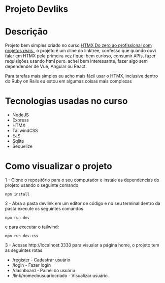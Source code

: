 # Projeto Devliks

# Descrição

Projeto bem simples criado no curso [HTMX Do zero ao profissional com projetos reais
](https://www.udemy.com/course/htmx-completo/), o projeto é um cline do linktree, confesso que quando ouvi falar em HTMX pela primeira vez fiquei bem curioso, consumir APIs, fazer requisições usando html puro. achei bem interessante, fazer algo sem dependender de Vue, Angular ou React.

Para tarefas mais simples eu acho mais fácil usar o HTMX, inclusive dentro do Ruby on Rails eu estou em algumas coisas mais complexas

# Tecnologias usadas no curso

- NodeJS
- Express
- HTMX
- TailwindCSS
- EJS
- Sqlite
- Sequelize

# Como visualizar o projeto

1 - Clone o repositório para o seu computador e instale as dependencias do projeto usando o seguinte comando

```
npm install
```

2 - Abra a pasta devlink em um editor de código e no seu terminal dentro da pasta execute os seguintes comandos

```
npm run dev
```

e para executar o tailwind:

```
npm run dev-css
```

3 - Acesse http://localhost:3333 para visualar a página home, o projeto tem as seguintes rotas

- /register - Cadastrar usuário
- /login - Fazer login
- /dashboard - Painel do usuário
- /link/nomedousuariocriado - Visualizar usuário.
